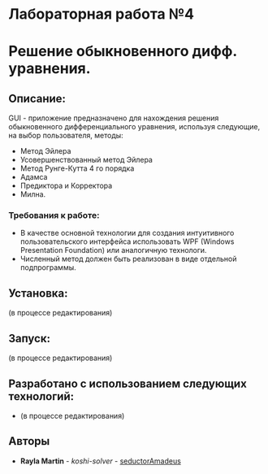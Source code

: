 # Лабораторная работа №4 
# Решение обыкновенного дифф. уравнения.

## Описание:

GUI - приложение предназначено для нахождения решения обыкновенного дифференциального уравнения, используя следующие, на выбор пользователя, методы:

* Метод Эйлера
* Усовершенствованный метод Эйлера
* Метод Рунге-Кутта 4 го порядка
* Адамса
* Предиктора и Корректора
* Милна.

### Требования к работе:

* В качестве основной технологии для создания интуитивного пользовательского интерфейса использовать WPF (Windows Presentation Foundation) или аналогичную технологи.
* Численный метод должен быть реализован в виде отдельной подпрограммы.

## Установка:

(в процессе редактирования)

## Запуск:

(в процессе редактирования)

## Разработано с использованием следующих технологий:

* (в процессе редактирования)

## Авторы

* **Rayla Martin** - *koshi-solver* - [seductorAmadeus](https://github.com/seductorAmadeus)
